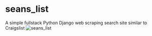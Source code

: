 # seans_list
A simple fullstack Python Django web scraping search site similar to Craigslist
![seans_list](https://user-images.githubusercontent.com/61285232/111018578-a959f280-8387-11eb-83b3-86489b3378d7.png)
